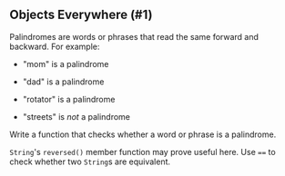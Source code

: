 ## Objects Everywhere (#1)

Palindromes are words or phrases that read the same forward and backward. For
example:

-   "mom" is a palindrome

-   "dad" is a palindrome

-   "rotator" is a palindrome

-   "streets" is *not* a palindrome

Write a function that checks whether a word or phrase is a palindrome.

<div class="hint">

`String`'s `reversed()` member function may prove useful here. Use `==`
to check whether two `String`s are equivalent.

</div>
